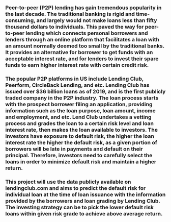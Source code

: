 ### Peer-to-peer (P2P) lending has gain tremendous popularity in the last decade. The traditional banking is rigid and time-consuming, and largely would not make loans less than fifty thousand dollars to individuals. This paved the way for peer-to-peer lending which connects personal borrowers and lenders through an online platform that facilitates a loan with an amount normally deemed too small by the traditional banks. It provides an alternative for borrower to get funds with an acceptable interest rate, and for lenders to invest their spare funds to earn higher interest rate with certain credit risk.
### The popular P2P platforms in US include Lending Club, Peerform, CircleBack Lending, and etc. Lending Club has issued over $36 billion loans as of 2019, and is the first publicly traded company in the P2P industry. The loan process starts with the prospect borrower filing an application, providing information such as the loan purpose, loan amount, income and employment, and etc. Lend Club undertakes a vetting process and grades the loan to a certain risk level and loan interest rate, then makes the loan available to investors. The investors have exposure to default risk, the higher the loan interest rate the higher the default risk, as a given portion of borrowers will be late in payments and default on their principal. Therefore, investors need to carefully select the loans in order to minimize default risk and maintain a higher return.
### This project will use the data publicly available on lendingclub.com and aims to predict the default risk for individual loan at the time of loan issuance with the information provided by the borrowers and loan grading by Lending Club. The investing strategy can be to pick the lower default risk loans within given risk grade to achieve above average return.
